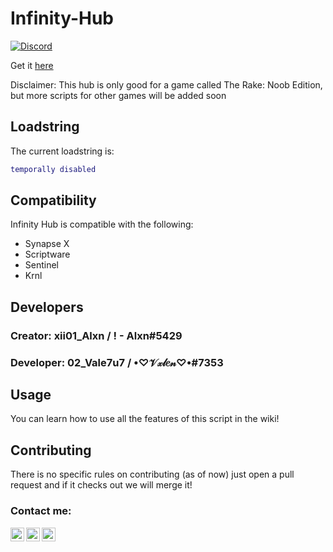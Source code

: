 # Infinity-Hub
[![Discord](https://media.discordapp.net/attachments/338403017894395905/668536741942263808/Discord-Logo-Color.png)](https://discord.gg/5qwZWp6Y)

Get it [here](https://github.com/Trollmaster847/InfinityHub)

Disclaimer: This hub is only good for a game called The Rake: Noob Edition, but more scripts for other games will be added soon

## Loadstring
The current loadstring is:
```lua
temporally disabled
```
## Compatibility
Infinity Hub is compatible with the following:
* Synapse X
* Scriptware
* Sentinel 
* Krnl

## Developers
### Creator: xii01_Alxn / ! - Alxn#5429

### Developer: 02_Vale7u7 / •♡𝒱𝓍𝓁𝑒𝓃♡•#7353

## Usage
You can learn how to use all the features of this script in the wiki!

## Contributing
There is no specific rules on contributing (as of now) just open a pull request and if it checks out we will merge it!

### Contact me:

[<img align="left" alt="subuthai.xyz" width="22px" src="https://img.icons8.com/fluency/48/000000/globe.png" />][website]
[<img align="left" alt="subuthai_ | Instagram" width="22px" src="https://img.icons8.com/fluency/48/000000/instagram-new.png" />][instagram]
[<img align="left" alt="subuthai_ | Discord" width="22px" src="https://img.icons8.com/fluency/48/000000/discord.png" />][discord]

[website]: https://subuthai.xyz
[instagram]: https://instagram.com/0nlyy._alxn
[discord]: https://discord.gg/eWXxNYZd5p
